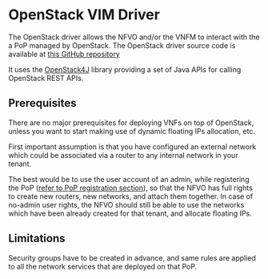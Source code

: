 # OpenStack VIM Driver

The OpenStack driver allows the NFVO and/or the VNFM to interact with the a PoP managed by OpenStack. 
The OpenStack driver source code is available at [this GitHub repository](https://github.com/openbaton/openstack4j-plugin)

It uses the [OpenStack4J][openstack4j] library providing a set of Java APIs for calling OpenStack REST APIs. 
 
## Prerequisites

There are no major prerequisites for deploying VNFs on top of OpenStack, unless you want to start making use of dynamic floating IPs allocation, etc. 

First important assumption is that you have configured an external network which could be associated via a router to any internal network in your tenant. 

The best would be to use the user account of an admin, while registering the PoP ([refer to PoP registration section][pop-registration]), so that the NFVO 
has full rights to create new routers, new networks, and attach them together. In case of no-admin user rights, the NFVO should still be able to use the networks 
which have been already created for that tenant, and allocate floating IPs. 

## Limitations

Security groups have to be created in advance, and same rules are applied to all the network services that are deployed on that PoP. 


[openstack4j]: http://www.openstack4j.com/
[pop-registration]: pop-registration.md